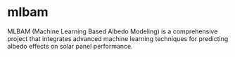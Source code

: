 # mlbam
MLBAM (Machine Learning Based Albedo Modeling) is a comprehensive project that integrates advanced machine learning techniques for predicting albedo effects on solar panel performance.
